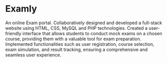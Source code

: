 # Examly
An online Exam portal.
Collaboratively designed and developed a full-stack website using HTML, CSS, MySQL and PHP technologies.
Created a user-friendly interface that allows students to conduct mock exams on a chosen course, providing them with a valuable tool for exam preparation.
Implemented functionalities such as user registration, course selection, exam simulation, and result tracking, ensuring a comprehensive and seamless user experience.
